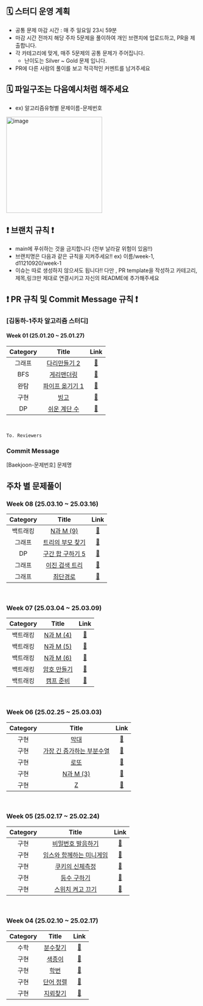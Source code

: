
## 🗓️ 스터디 운영 계획
- 공통 문제 마감 시간 : 매 주 일요일 23시 59분
- 마감 시간 전까지 해당 주차 5문제을 풀이하여 개인 브랜치에 업로드하고, PR을 제출합니다.
- 각 카테고리에 맞게, 매주 5문제의 공통 문제가 주어집니다.
    - 난이도는 Silver ~ Gold 문제 입니다.
- PR에 다른 사람의 풀이를 보고 적극적인 커멘트를 남겨주세요

## 🗓️ 파일구조는 다음예시처럼 해주세요 
- ex) 알고리즘유형별 문제이름-문제번호
<img width="252" alt="image" src="https://github.com/user-attachments/assets/71a5fc6c-ca41-4eda-ab13-f5c806c1570c">

## ❗️ 브랜치 규칙 ❗️
- main에 푸쉬하는 것을 금지합니다 (전부 날라갈 위험이 있음!!)
- 브랜치명은 다음과 같은 규칙을 지켜주세요!! ex) 이름/week-1, d11210920/week-1
- 이슈는 따로 생성하지 않으셔도 됩니다!! 다만 , PR template을 작성하고 카테고리,제목,링크만 제대로 연결시키고 자신의 README에 추가해주세요
## ❗️ PR 규칙 및 Commit Message 규칙 ❗️
### [김동하-1주차 알고리즘 스터디] 
#### Week 01 (25.01.20 ~ 25.01.27)
| Category | Title | Link |
| :------: | :---: | :--: |
| 그래프 |  <a href="https://www.acmicpc.net/problem/17472">다리만들기 2</a> | <a href="">🔗</a> |
| BFS  |  <a href="https://www.acmicpc.net/problem/22856">게리맨더링</a> | <a href="">🔗</a> |
| 완탐 |  <a href="https://www.acmicpc.net/problem/17070">파이프 옮기기 1</a> | <a href="">🔗</a> |
| 구현 |  <a href="https://www.acmicpc.net/problem/2578">빙고</a> | <a href="">🔗</a> |
| DP |  <a href="https://www.acmicpc.net/problem/10844">쉬운 계단 수</a> | <a href="">🔗</a> |
<br>

```
To. Reviewers
```
### Commit Message
[Baekjoon-문제번호] 문제명

 
## 주차 별 문제풀이 

### Week 08 (25.03.10 ~ 25.03.16)
| Category | Title | Link |
| :------: | :---: | :--: |
| 백트래킹 |  <a href="https://www.acmicpc.net/problem/15663">N과 M (9)</a> | <a href="">🔗</a> |
| 그래프 |  <a href="https://www.acmicpc.net/problem/11725">트리의 부모 찾기| <a href="">🔗</a> |
| DP |  <a href="https://www.acmicpc.net/problem/11660">구간 합 구하기 5</a> | <a href="">🔗</a> |
| 그래프 |  <a href="https://www.acmicpc.net/problem/5639">이진 검색 트리</a> | <a href="">🔗</a> |
| 그래프 |  <a href="https://www.acmicpc.net/problem/1753">최단경로 </a> | <a href="">🔗</a> |
<br>

### Week 07 (25.03.04 ~ 25.03.09)
| Category | Title | Link |
| :------: | :---: | :--: |
| 백트래킹 |  <a href="https://www.acmicpc.net/problem/15652">N과 M (4)</a> | <a href="">🔗</a> |
| 백트래킹 |  <a href="https://www.acmicpc.net/problem/15654">N과 M (5)     | <a href="">🔗</a> |
| 백트래킹 |  <a href="https://www.acmicpc.net/problem/15655">N과 M (6)</a> | <a href="">🔗</a> |
| 백트래킹 |  <a href="https://www.acmicpc.net/problem/1759">암호 만들기</a> | <a href="">🔗</a> |
| 백트래킹 |  <a href="https://www.acmicpc.net/problem/16938">캠프 준비 </a> | <a href="">🔗</a> |
<br>

### Week 06 (25.02.25 ~ 25.03.03)
| Category | Title | Link |
| :------: | :---: | :--: |
| 구현 |  <a href="https://www.acmicpc.net/problem/1094">막대</a> | <a href="">🔗</a> |
| 구현 |  <a href="https://www.acmicpc.net/problem/11053">가장 긴 증가하는 부분수열</a> | <a href="">🔗</a> |
| 구현 |  <a href="https://www.acmicpc.net/problem/6603">로또 </a> | <a href="">🔗</a> |
| 구현 |  <a href="https://www.acmicpc.net/problem/15651">N과 M (3)</a> | <a href="">🔗</a> |
| 구현 |  <a href="https://www.acmicpc.net/problem/1074">Z </a> | <a href="">🔗</a> |
<br>

### Week 05 (25.02.17 ~ 25.02.24)
| Category | Title | Link |
| :------: | :---: | :--: |
| 구현 |  <a href="https://www.acmicpc.net/problem/4659">비밀번호 발음하기</a> | <a href="">🔗</a> |
| 구현 |  <a href="https://www.acmicpc.net/problem/25757">임스와 함께하는 미니게임</a> | <a href="">🔗</a> |
| 구현 |  <a href="https://www.acmicpc.net/problem/20125">쿠키의 신체측정 </a> | <a href="">🔗</a> |
| 구현 |  <a href="https://www.acmicpc.net/problem/1205">등수 구하기</a> | <a href="">🔗</a> |
| 구현 |  <a href="https://www.acmicpc.net/problem/1244">스위치 켜고 끄기 </a> | <a href="">🔗</a> |
<br>
 
### Week 04 (25.02.10 ~ 25.02.17)
| Category | Title | Link |
| :------: | :---: | :--: |
| 수학 |  <a href="https://www.acmicpc.net/problem/1193">분수찾기</a> | <a href="">🔗</a> |
| 구현 |  <a href="https://www.acmicpc.net/problem/2563">색종이</a> | <a href="">🔗</a> |
| 구현 |  <a href="https://www.acmicpc.net/problem/3711">학번 </a> | <a href="">🔗</a> |
| 구현 |  <a href="https://www.acmicpc.net/problem/1181">단어 정렬</a> | <a href="">🔗</a> |
| 구현 |  <a href="https://www.acmicpc.net/problem/4108">지뢰찾기 </a> | <a href="">🔗</a> |
<br>
